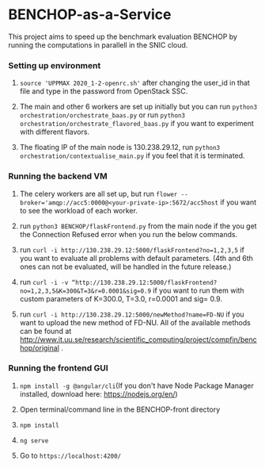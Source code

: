 # BENCHOP-as-a-Service

This project aims to speed up the benchmark evaluation BENCHOP by running the computations in parallell in the SNIC cloud.

### Setting up environment

1. `source 'UPPMAX 2020_1-2-openrc.sh'` after changing the user_id in that file and type in the password from OpenStack SSC.

2. The main and other 6 workers are set up initially but you can run `python3 orchestration/orchestrate_baas.py` or run `python3 orchestration/orchestrate_flavored_baas.py` if you want to experiment with different flavors.

3. The floating IP of the main node is 130.238.29.12, run `python3 orchestration/contextualise_main.py` if you feel that it is terminated.  

### Running the backend VM

1. The celery workers are all set up, but run `flower --broker='amqp://acc5:0000@<your-private-ip>:5672/acc5host` if you want to see the workload of each worker.

2. run `python3 BENCHOP/flaskFrontend.py` from the main node if the you get the Connection Refused error when you run the below commands.

3. run `curl -i http://130.238.29.12:5000/flaskFrontend?no=1,2,3,5` if you want to evaluate all problems with default parameters. (4th and 6th ones can not be evaluated, will be handled in the future release.)

4. run `curl -i -v “http://130.238.29.12:5000/flaskFrontend?no=1,2,3,5&K=300&T=3&r=0.0001&sig=0.9` if you want to run them with custom parameters of K=300.0, T=3.0, r=0.0001 and sig= 0.9.

5. run `curl -i http://130.238.29.12:5000/newMethod?name=FD-NU` if you want to upload the new method of FD-NU. All of the available methods can be found at http://www.it.uu.se/research/scientific_computing/project/compfin/benchop/original .

### Running the frontend GUI

1. `npm install -g @angular/cli`(If you don't have Node Package Manager installed, download here: https://nodejs.org/en/)

2. Open terminal/command line in the BENCHOP-front directory

3. `npm install`

4. `ng serve`

5. Go to `https://localhost:4200/`

